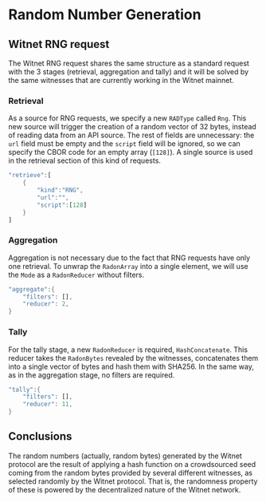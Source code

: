 # Random Number Generation

## Witnet RNG request
The Witnet RNG request shares the same structure as a standard request with the 3 stages (retrieval, aggregation and 
tally) and it will be solved by the same witnesses that are currently working in the Witnet mainnet.

### Retrieval
As a source for RNG requests, we specify a new `RADType` called `Rng`. This new source will trigger the creation of a
random vector of 32 bytes, instead of reading data from an API source. The rest of fields are unnecessary: the `url` 
field must be empty and the `script` field will be ignored, so we can specify the CBOR code for an empty array 
(`[128]`). A single source is used in the retrieval section of this kind of requests.

```rust
"retrieve":[
    {
        "kind":"RNG",
        "url":"",
        "script":[128]
    }
]
```

### Aggregation
Aggregation is not necessary due to the fact that RNG requests have only one retrieval. To unwrap the `RadonArray` 
into a single element, we will use the `Mode` as a `RadonReducer` without filters.

```rust
"aggregate":{
    "filters": [], 
    "reducer": 2,
}
```

### Tally
For the tally stage, a new `RadonReducer` is required, `HashConcatenate`. This reducer takes the `RadonBytes` revealed 
by the witnesses, concatenates them into a single vector of bytes and hash them with SHA256. In the same way, as in the 
aggregation stage, no filters are required.

```rust
"tally":{
    "filters": [], 
    "reducer": 11,
}
```

## Conclusions
The random numbers (actually, random bytes) generated by the Witnet protocol are the result of applying a hash 
function on a crowdsourced seed coming from the random bytes provided by several different witnesses, as selected 
randomly by the Witnet protocol. That is, the randomness property of these is powered by the decentralized nature 
of the Witnet network.


